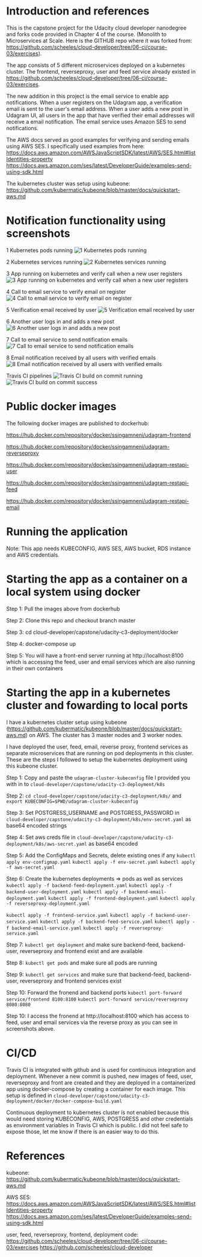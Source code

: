 # Introduction and references
This is the capstone project for the Udacity cloud developer nanodegree and forks code provided in Chapter 4 of the course.
(Monolith to Microservices at Scale. Here is the GITHUB repo where it was forked from: https://github.com/scheeles/cloud-developer/tree/06-ci/course-03/exercises).

The app consists of 5 different microservices deployed on a kubernetes cluster. The frontend, reverseproxy, user and feed service already existed in https://github.com/scheeles/cloud-developer/tree/06-ci/course-03/exercises.

The new addition in this project is the email service to enable app notifications. 
When a user registers on the Udagram app, a verification email is sent to the user's email address. When a user adds a new post in Udagram UI, all users in the app that have verified their email addresses will receive a email notification. The email service uses Amazon SES to send notifications.

The AWS docs served as good examples for verifying and sending emails using AWS SES. I specifically used examples from here: 
https://docs.aws.amazon.com/AWSJavaScriptSDK/latest/AWS/SES.html#listIdentities-property
https://docs.aws.amazon.com/ses/latest/DeveloperGuide/examples-send-using-sdk.html

The kubernetes cluster was setup using kubeone: https://github.com/kubermatic/kubeone/blob/master/docs/quickstart-aws.md 

# Notification functionality using screenshots
1 Kubernetes pods running
![1 Kubernetes pods running](1_kubernetes_pods.png)

2 Kubernetes services running
![2 Kubernetes services running](2_kubernetes_services.png)

3 App running on kubernetes and verify call when a new user registers
![3 App running on kubernetes and verify call when a new user registers](3_RegisteringANewUser.png)

4 Call to email service to verify email on register
![4 Call to email service to verify email on register](4_VerifyEmailOnRegister.png)

5 Verification email received by user
![5 Verification email received by user](5_Verification_email_received.png)

6 Another user logs in and adds a new post
![6 Another user logs in and adds a new post](6_AddingANewPost.png)

7 Call to email service to send notification emails
![7 Call to email service to send notification emails](7_EmailServicePost.png)

8 Email notification received by all users with verified emails
![8 Email notification received by all users with verified emails](8_NotificationEmailReceived.png)

Travis CI pipelines
![Travis CI build on commit running](TravisCI_1.png)
![Travis CI build on commit success](TravisCI_2.png)


# Public docker images
The following docker images are published to dockerhub: 

https://hub.docker.com/repository/docker/ssingamneni/udagram-frontend

https://hub.docker.com/repository/docker/ssingamneni/udagram-reverseproxy

https://hub.docker.com/repository/docker/ssingamneni/udagram-restapi-user

https://hub.docker.com/repository/docker/ssingamneni/udagram-restapi-feed

https://hub.docker.com/repository/docker/ssingamneni/udagram-restapi-email

# Running the application

Note: This app needs KUBECONFIG, AWS SES, AWS bucket, RDS instance and AWS credentials.

# Starting the app as a container on a local system using docker
Step 1: Pull the images above from dockerhub

Step 2: Clone this repo and checkout branch master

Step 3: cd cloud-developer/capstone/udacity-c3-deployment/docker

Step 4: docker-compose up

Step 5: You will have a front-end server running at http://localhost:8100 which is accessing the feed, user and email services which are also running in their own containers


# Starting the app in a kubernetes cluster and fowarding to local ports

I have a kubernetes cluster setup using kubeone (https://github.com/kubermatic/kubeone/blob/master/docs/quickstart-aws.md) on AWS. The cluster has 3 master nodes and 3 worker nodes.

I have deployed the user, feed, email, reverse proxy, frontend services as separate microservices that are running on pod deployments in this cluster. These are the steps I followed to setup the kubernetes deployment using this kubeone cluster.

Step 1: Copy and paste the `udagram-cluster-kubeconfig` file I provided you with in to `cloud-developer/capstone/udacity-c3-deployment/k8s`

Step 2: `cd cloud-developer/capstone/udacity-c3-deployment/k8s/` and `export KUBECONFIG=$PWD/udagram-cluster-kubeconfig`

Step 3: Set POSTGRESS_USERNAME and POSTGRESS_PASSWORD in `cloud-developer/capstone/udacity-c3-deployment/k8s/env-secret.yaml` as base64 encoded strings

Step 4: Set aws creds file in `cloud-developer/capstone/udacity-c3-deployment/k8s/aws-secret.yaml` as base64 encoded

Step 5: Add the ConfigMaps and Secrets, delete existing ones if any
`kubectl apply env-configmap.yaml`
`kubectl apply -f env-secret.yaml`
`kubectl apply -f aws-secret.yaml`

Step 6: Create the kubernetes deployments => pods as well as services
`kubectl apply -f backend-feed-deployment.yaml`
`kubectl apply -f backend-user-deployment.yaml`
`kubectl apply -f backend-email-deployment.yaml`
`kubectl apply -f frontend-deployment.yaml`
`kubectl apply -f reverseproxy-deployment.yaml`

`kubectl apply -f frontend-service.yaml`
`kubectl apply -f backend-user-service.yaml`
`kubectl apply -f backend-feed-service.yaml`
`kubectl apply -f backend-email-service.yaml`
`kubectl apply -f reverseproxy-service.yaml` 

Step 7: `kubectl get deployment` and make sure backend-feed, backend-user, reverseproxy and frontend exist and are available

Step 8: `kubectl get pods` and make sure all pods are running

Step 9: `kubectl get services` and make sure that backend-feed, backend-user, reverseproxy and frontend services exist

Step 10: Forward the fronend and backend ports
`kubectl port-forward service/frontend 8100:8100`
`kubectl port-forward service/reverseproxy 8080:8080`

Step 10: I access the fronend at http://localhost:8100 which has access to feed, user and email services via the reverse proxy as you can see in screenshots above.

# CI/CD 

Travis CI is integrated with github and is used for continuous integration and deployment. Whenever a new commit is pushed, new images of feed, user, reverseproxy and front are created and they are deployed in a containerized app using docker-compose by creating a container for each image. 
This setup is defined in `cloud-developer/capstone/udacity-c3-deployment/docker/docker-compose-build.yaml`

Continuous deployment to kubernetes cluster is not enabled because this would need storing KUBECONFIG, AWS, POSTGRESS and other credentials as environment variables in Travis CI which is public. I did not feel safe to expose those, let me know if there is an easier way to do this.


# References
kubeone:
https://github.com/kubermatic/kubeone/blob/master/docs/quickstart-aws.md

AWS SES:
https://docs.aws.amazon.com/AWSJavaScriptSDK/latest/AWS/SES.html#listIdentities-property
https://docs.aws.amazon.com/ses/latest/DeveloperGuide/examples-send-using-sdk.html

user, feed, reverseproxy, frontend, deployment code:
https://github.com/scheeles/cloud-developer/tree/06-ci/course-03/exercises
https://github.com/scheeles/cloud-developer
